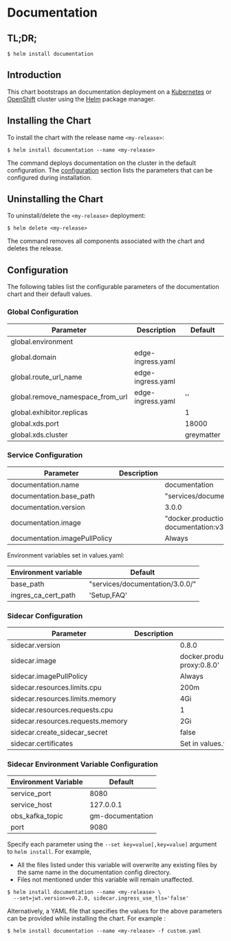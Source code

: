 # Documentation

## TL;DR;

```console
$ helm install documentation
```

## Introduction

This chart bootstraps an documentation deployment on a [Kubernetes](http://kubernetes.io) or [OpenShift](https://www.openshift.com/) cluster using the [Helm](https://helm.sh) package manager.

## Installing the Chart

To install the chart with the release name `<my-release>`:

```console
$ helm install documentation --name <my-release>
```

The command deploys documentation on the cluster in the default configuration. The [configuration](#configuration) section lists the parameters that can be configured during installation.

## Uninstalling the Chart

To uninstall/delete the `<my-release>` deployment:

```console
$ helm delete <my-release>
```

The command removes all components associated with the chart and deletes the release.

## Configuration

The following tables list the configurable parameters of the documentation chart and their default values.

### Global Configuration

| Parameter                        | Description       | Default    |
| -------------------------------- | ----------------- | ---------- |
| global.environment               |                   |            |
| global.domain                    | edge-ingress.yaml |            |
| global.route_url_name            | edge-ingress.yaml |            |
| global.remove_namespace_from_url | edge-ingress.yaml | ''         |
| global.exhibitor.replicas        |                   | 1          |
| global.xds.port                  |                   | 18000      |
| global.xds.cluster               |                   | greymatter |

### Service Configuration

| Parameter                     | Description | Default                                                                 |
| ----------------------------- | ----------- | ----------------------------------------------------------------------- |
| documentation.name            |             | documentation                                                           |
| documentation.base_path       |             | "services/documentation/3.0.0/"                                         |
| documentation.version         |             | 3.0.0                                                                   |
| documentation.image           |             | "docker.production.deciphernow.com/deciphernow/gm-documentation:v3.0.0" |
| documentation.imagePullPolicy |             | Always                                                                  |

Environment variables set in values.yaml:

| Environment variable | Default                         |
| -------------------- | ------------------------------- |
| base_path            | "services/documentation/3.0.0/" |
| ingres_ca_cert_path  | 'Setup,FAQ'                     |

### Sidecar Configuration

| Parameter                         | Description | Default                                                       |
| --------------------------------- | ----------- | ------------------------------------------------------------- |
| sidecar.version                   |             | 0.8.0                                                         |
| sidecar.image                     |             | docker.production.deciphernow.com/deciphernow/gm-proxy:0.8.0' |
| sidecar.imagePullPolicy           |             | Always                                                        |
| sidecar.resources.limits.cpu      |             | 200m                                                          |
| sidecar.resources.limits.memory   |             | 4Gi                                                           |
| sidecar.resources.requests.cpu    |             | 1                                                             |
| sidecar.resources.requests.memory |             | 2Gi                                                           |
| sidecar.create_sidecar_secret     |             | false                                                         |
| sidecar.certificates              |             | Set in values.yaml                                            |

### Sidecar Environment Variable Configuration

| Environment Variable | Default          |
| -------------------- | ---------------- |
| service_port         | 8080             |
| service_host         | 127.0.0.1        |
| obs_kafka_topic          | gm-documentation |
| port                 | 9080             |

Specify each parameter using the `--set key=value[,key=value]` argument to `helm install`. For example,

- All the files listed under this variable will overwrite any existing files by the same name in the documentation config directory.
- Files not mentioned under this variable will remain unaffected.

```console
$ helm install documentation --name <my-release> \
  --set=jwt.version=v0.2.0, sidecar.ingress_use_tls='false'
```

Alternatively, a YAML file that specifies the values for the above parameters can be provided while installing the chart. For example :

```console
$ helm install documentation --name <my-release> -f custom.yaml
```
